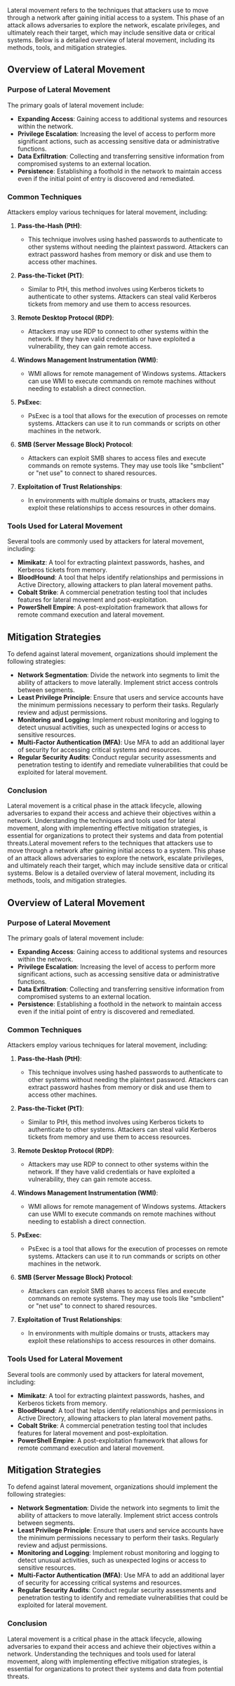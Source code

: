 Lateral movement refers to the techniques that attackers use to move through a network after gaining initial access to a system. This phase of an attack allows adversaries to explore the network, escalate privileges, and ultimately reach their target, which may include sensitive data or critical systems. Below is a detailed overview of lateral movement, including its methods, tools, and mitigation strategies.

## Overview of Lateral Movement

### Purpose of Lateral Movement

The primary goals of lateral movement include:

- **Expanding Access**: Gaining access to additional systems and resources within the network.
- **Privilege Escalation**: Increasing the level of access to perform more significant actions, such as accessing sensitive data or administrative functions.
- **Data Exfiltration**: Collecting and transferring sensitive information from compromised systems to an external location.
- **Persistence**: Establishing a foothold in the network to maintain access even if the initial point of entry is discovered and remediated.

### Common Techniques

Attackers employ various techniques for lateral movement, including:

1. **Pass-the-Hash (PtH)**:
   - This technique involves using hashed passwords to authenticate to other systems without needing the plaintext password. Attackers can extract password hashes from memory or disk and use them to access other machines.

2. **Pass-the-Ticket (PtT)**:
   - Similar to PtH, this method involves using Kerberos tickets to authenticate to other systems. Attackers can steal valid Kerberos tickets from memory and use them to access resources.

3. **Remote Desktop Protocol (RDP)**:
   - Attackers may use RDP to connect to other systems within the network. If they have valid credentials or have exploited a vulnerability, they can gain remote access.

4. **Windows Management Instrumentation (WMI)**:
   - WMI allows for remote management of Windows systems. Attackers can use WMI to execute commands on remote machines without needing to establish a direct connection.

5. **PsExec**:
   - PsExec is a tool that allows for the execution of processes on remote systems. Attackers can use it to run commands or scripts on other machines in the network.

6. **SMB (Server Message Block) Protocol**:
   - Attackers can exploit SMB shares to access files and execute commands on remote systems. They may use tools like "smbclient" or "net use" to connect to shared resources.

7. **Exploitation of Trust Relationships**:
   - In environments with multiple domains or trusts, attackers may exploit these relationships to access resources in other domains.

### Tools Used for Lateral Movement

Several tools are commonly used by attackers for lateral movement, including:

- **Mimikatz**: A tool for extracting plaintext passwords, hashes, and Kerberos tickets from memory.
- **BloodHound**: A tool that helps identify relationships and permissions in Active Directory, allowing attackers to plan lateral movement paths.
- **Cobalt Strike**: A commercial penetration testing tool that includes features for lateral movement and post-exploitation.
- **PowerShell Empire**: A post-exploitation framework that allows for remote command execution and lateral movement.

## Mitigation Strategies

To defend against lateral movement, organizations should implement the following strategies:

- **Network Segmentation**: Divide the network into segments to limit the ability of attackers to move laterally. Implement strict access controls between segments.
- **Least Privilege Principle**: Ensure that users and service accounts have the minimum permissions necessary to perform their tasks. Regularly review and adjust permissions.
- **Monitoring and Logging**: Implement robust monitoring and logging to detect unusual activities, such as unexpected logins or access to sensitive resources.
- **Multi-Factor Authentication (MFA)**: Use MFA to add an additional layer of security for accessing critical systems and resources.
- **Regular Security Audits**: Conduct regular security assessments and penetration testing to identify and remediate vulnerabilities that could be exploited for lateral movement.

### Conclusion

Lateral movement is a critical phase in the attack lifecycle, allowing adversaries to expand their access and achieve their objectives within a network. Understanding the techniques and tools used for lateral movement, along with implementing effective mitigation strategies, is essential for organizations to protect their systems and data from potential threats.Lateral movement refers to the techniques that attackers use to move through a network after gaining initial access to a system. This phase of an attack allows adversaries to explore the network, escalate privileges, and ultimately reach their target, which may include sensitive data or critical systems. Below is a detailed overview of lateral movement, including its methods, tools, and mitigation strategies.

## Overview of Lateral Movement

### Purpose of Lateral Movement

The primary goals of lateral movement include:

- **Expanding Access**: Gaining access to additional systems and resources within the network.
- **Privilege Escalation**: Increasing the level of access to perform more significant actions, such as accessing sensitive data or administrative functions.
- **Data Exfiltration**: Collecting and transferring sensitive information from compromised systems to an external location.
- **Persistence**: Establishing a foothold in the network to maintain access even if the initial point of entry is discovered and remediated.

### Common Techniques

Attackers employ various techniques for lateral movement, including:

1. **Pass-the-Hash (PtH)**:
   - This technique involves using hashed passwords to authenticate to other systems without needing the plaintext password. Attackers can extract password hashes from memory or disk and use them to access other machines.

2. **Pass-the-Ticket (PtT)**:
   - Similar to PtH, this method involves using Kerberos tickets to authenticate to other systems. Attackers can steal valid Kerberos tickets from memory and use them to access resources.

3. **Remote Desktop Protocol (RDP)**:
   - Attackers may use RDP to connect to other systems within the network. If they have valid credentials or have exploited a vulnerability, they can gain remote access.

4. **Windows Management Instrumentation (WMI)**:
   - WMI allows for remote management of Windows systems. Attackers can use WMI to execute commands on remote machines without needing to establish a direct connection.

5. **PsExec**:
   - PsExec is a tool that allows for the execution of processes on remote systems. Attackers can use it to run commands or scripts on other machines in the network.

6. **SMB (Server Message Block) Protocol**:
   - Attackers can exploit SMB shares to access files and execute commands on remote systems. They may use tools like "smbclient" or "net use" to connect to shared resources.

7. **Exploitation of Trust Relationships**:
   - In environments with multiple domains or trusts, attackers may exploit these relationships to access resources in other domains.

### Tools Used for Lateral Movement

Several tools are commonly used by attackers for lateral movement, including:

- **Mimikatz**: A tool for extracting plaintext passwords, hashes, and Kerberos tickets from memory.
- **BloodHound**: A tool that helps identify relationships and permissions in Active Directory, allowing attackers to plan lateral movement paths.
- **Cobalt Strike**: A commercial penetration testing tool that includes features for lateral movement and post-exploitation.
- **PowerShell Empire**: A post-exploitation framework that allows for remote command execution and lateral movement.

## Mitigation Strategies

To defend against lateral movement, organizations should implement the following strategies:

- **Network Segmentation**: Divide the network into segments to limit the ability of attackers to move laterally. Implement strict access controls between segments.
- **Least Privilege Principle**: Ensure that users and service accounts have the minimum permissions necessary to perform their tasks. Regularly review and adjust permissions.
- **Monitoring and Logging**: Implement robust monitoring and logging to detect unusual activities, such as unexpected logins or access to sensitive resources.
- **Multi-Factor Authentication (MFA)**: Use MFA to add an additional layer of security for accessing critical systems and resources.
- **Regular Security Audits**: Conduct regular security assessments and penetration testing to identify and remediate vulnerabilities that could be exploited for lateral movement.

### Conclusion

Lateral movement is a critical phase in the attack lifecycle, allowing adversaries to expand their access and achieve their objectives within a network. Understanding the techniques and tools used for lateral movement, along with implementing effective mitigation strategies, is essential for organizations to protect their systems and data from potential threats.